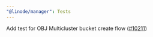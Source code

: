 ```yaml
---
"@linode/manager": Tests
---
```


Add test for OBJ Multicluster bucket create flow ([#10211](https://github.com/linode/manager/pull/10211))
